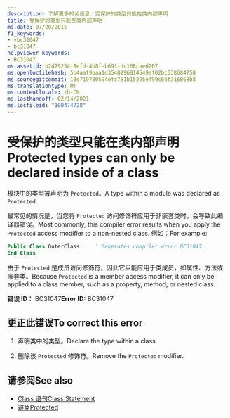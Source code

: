```yaml
---
description: 了解更多相关信息：受保护的类型只能在类内部声明
title: 受保护的类型只能在类内部声明
ms.date: 07/20/2015
f1_keywords:
- vbc31047
- bc31047
helpviewer_keywords:
- BC31047
ms.assetid: b2d79254-8efd-4b8f-b691-dc168caed207
ms.openlocfilehash: 5b4aaf9baa1d3540296814549af02bc638684750
ms.sourcegitcommit: 10e719780594efc781b15295e499c66f316068b8
ms.translationtype: MT
ms.contentlocale: zh-CN
ms.lasthandoff: 02/14/2021
ms.locfileid: "100474728"
---
```

# <a name="protected-types-can-only-be-declared-inside-of-a-class"></a><span data-ttu-id="88e40-103">受保护的类型只能在类内部声明</span><span class="sxs-lookup"><span data-stu-id="88e40-103">Protected types can only be declared inside of a class</span></span>

<span data-ttu-id="88e40-104">模块中的类型被声明为 `Protected`。</span><span class="sxs-lookup"><span data-stu-id="88e40-104">A type within a module was declared as `Protected`.</span></span>

<span data-ttu-id="88e40-105">最常见的情况是，当您将 `Protected` 访问修饰符应用于非嵌套类时，会导致此编译器错误。</span><span class="sxs-lookup"><span data-stu-id="88e40-105">Most commonly, this compiler error results when you apply the `Protected` access modifier to a non-nested class.</span></span> <span data-ttu-id="88e40-106">例如：</span><span class="sxs-lookup"><span data-stu-id="88e40-106">For example:</span></span>

```vb
Public Class OuterClass     ' Generates compiler error BC31047.
End Class
```

<span data-ttu-id="88e40-107">由于 `Protected` 是成员访问修饰符，因此它只能应用于类成员，如属性、方法或嵌套类。</span><span class="sxs-lookup"><span data-stu-id="88e40-107">Because `Protected` is a member access modifier, it can only be applied to a class member, such as a property, method, or nested class.</span></span>

 <span data-ttu-id="88e40-108">**错误 ID：** BC31047</span><span class="sxs-lookup"><span data-stu-id="88e40-108">**Error ID:** BC31047</span></span>  
  
## <a name="to-correct-this-error"></a><span data-ttu-id="88e40-109">更正此错误</span><span class="sxs-lookup"><span data-stu-id="88e40-109">To correct this error</span></span>  
  
1. <span data-ttu-id="88e40-110">声明类中的类型。</span><span class="sxs-lookup"><span data-stu-id="88e40-110">Declare the type within a class.</span></span>  
  
2. <span data-ttu-id="88e40-111">删除该 `Protected` 修饰符。</span><span class="sxs-lookup"><span data-stu-id="88e40-111">Remove the `Protected` modifier.</span></span>  
  
## <a name="see-also"></a><span data-ttu-id="88e40-112">请参阅</span><span class="sxs-lookup"><span data-stu-id="88e40-112">See also</span></span>

- [<span data-ttu-id="88e40-113">Class 语句</span><span class="sxs-lookup"><span data-stu-id="88e40-113">Class Statement</span></span>](../language-reference/statements/class-statement.md)
- [<span data-ttu-id="88e40-114">避免</span><span class="sxs-lookup"><span data-stu-id="88e40-114">Protected</span></span>](../language-reference/modifiers/protected.md)

